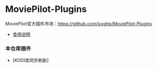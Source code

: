 # MoviePilot-Plugins
MoviePilot官方插件市场：https://github.com/jxxghp/MoviePilot-Plugins
- [食用说明](MP-README.md)

### 本仓库插件

- [KODI库同步刷新]
